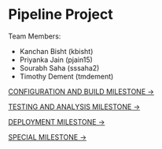 # Pipeline Project

Team Members:

* Kanchan Bisht (kbisht)
* Priyanka Jain (pjain15)
* Sourabh Saha (sssaha2)
* Timothy Dement (tmdement)

[CONFIGURATION AND BUILD MILESTONE &#8594;](https://github.ncsu.edu/tmdement/DEVOPS-PROJECT/tree/cm+build)

[TESTING AND ANALYSIS MILESTONE &#8594;](https://github.ncsu.edu/tmdement/DEVOPS-PROJECT/tree/test+analysis)

[DEPLOYMENT MILESTONE &#8594;](https://github.ncsu.edu/tmdement/DEVOPS-PROJECT/tree/deploy)

[SPECIAL MILESTONE &#8594;](https://github.ncsu.edu/tmdement/DEVOPS-PROJECT/tree/special)
